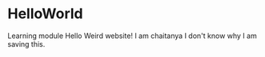 # HelloWorld
Learning module
Hello Weird website!
I am chaitanya
I don't know why I am saving this.
